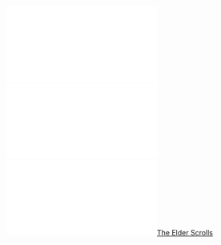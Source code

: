 
![](/Notatki/Semestr%203/Język%20angielski%20-%20C1.1/Ćwiczenia/Portfolio/C1.1%20Portfolio_Instruction.pdf)
![](/Notatki/Semestr%203/Język%20angielski%20-%20C1.1/Ćwiczenia/Portfolio/C1.1%20Portfolio_Language%20analysis.pdf)
![](/Notatki/Semestr%203/Język%20angielski%20-%20C1.1/Ćwiczenia/Portfolio/C1.1%20Portfolio_rubrics.pdf)[The Elder Scrolls](/Notatki/Semestr%203/Język%20angielski%20-%20C1.1/Ćwiczenia/Portfolio/The%20Elder%20Scrolls/The%20Elder%20Scrolls.md)
